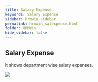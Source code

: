 ```yaml
---
title: Salary Expense
keywords: Salary Expense
sidebar: hrmwin_sidebar
permalink: hrmwin_salexpense.html
folder: HRMWin   
hide_sidebar: false
---
```


## Salary Expense

It shows department wise salary expenses.

![](http://docs.risersoft.com/hrmnirvana/ImagesExt/image8_116.jpg)
